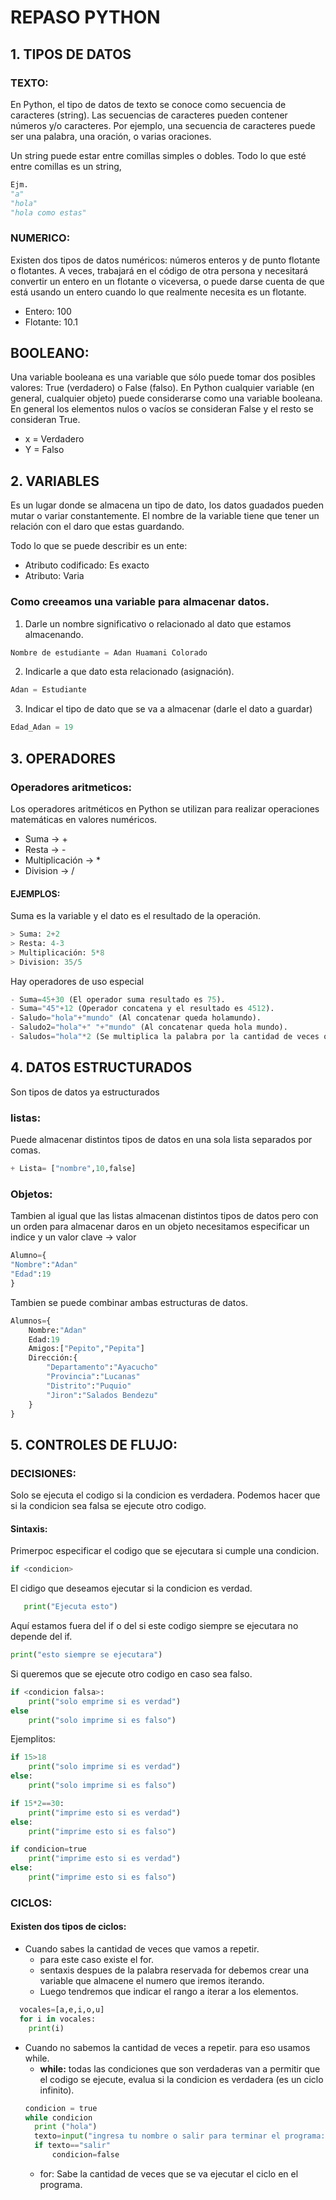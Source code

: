 # REPASO PYTHON
## 1. TIPOS DE DATOS
### TEXTO:
En Python, el tipo de datos de texto se conoce como secuencia de caracteres (string). Las secuencias de caracteres pueden contener números y/o caracteres. Por ejemplo, una secuencia de caracteres puede ser una palabra, una oración, o varias oraciones.

Un string puede estar entre comillas simples o dobles. Todo lo que esté entre comillas es un  string,
```python
Ejm.
"a"
"hola"
"hola como estas"
```
### NUMERICO:
Existen dos tipos de datos numéricos: números enteros y de punto flotante o flotantes. A veces, trabajará en el código de otra persona y necesitará convertir un entero en un flotante o viceversa, o puede darse cuenta de que está usando un entero cuando lo que realmente necesita es un flotante.
+ Entero: 100
+ Flotante: 10.1
## BOOLEANO:
Una variable booleana es una variable que sólo puede tomar dos posibles valores: True (verdadero) o False (falso). En Python cualquier variable (en general, cualquier objeto) puede considerarse como una variable booleana. En general los elementos nulos o vacíos se consideran False y el resto se consideran True.
- x = Verdadero
- Y = Falso
## 2. VARIABLES
Es un lugar donde se almacena un tipo de dato, los datos guadados pueden mutar o variar constantemente.
El nombre de la variable tiene que tener un relación con el daro que estas guardando.

Todo lo que se puede describir es un ente:
+ Atributo codificado: Es exacto  
+ Atributo: Varia

### Como creeamos una variable para almacenar datos.
1. Darle un nombre significativo o relacionado al dato que estamos almacenando.
```python
Nombre de estudiante = Adan Huamani Colorado
```
2. Indicarle a que dato esta relacionado (asignación).
```python
Adan = Estudiante
```
3. Indicar el tipo de dato que se va a almacenar (darle el dato a guardar)
```python
Edad_Adan = 19
```
## 3. OPERADORES
### Operadores aritmeticos:
Los operadores aritméticos en Python se utilizan para realizar operaciones matemáticas en valores numéricos.
- Suma -> +
- Resta -> - 
- Multiplicación -> *
- Division -> /
#### EJEMPLOS:
Suma es la variable y el dato es el resultado de la operación.
```python
> Suma: 2+2
> Resta: 4-3
> Multiplicación: 5*8
> Division: 35/5
```
Hay operadores de uso especial 
```python
- Suma=45+30 (El operador suma resultado es 75).
- Suma="45"+12 (Operador concatena y el resultado es 4512).
- Saludo="hola"+"mundo" (Al concatenar queda holamundo).
- Saludo2="hola"+" "+"mundo" (Al concatenar queda hola mundo).
- Saludos="hola"*2 (Se multiplica la palabra por la cantidad de veces que desees "holahola").
```
## 4. DATOS ESTRUCTURADOS
Son tipos de datos ya estructurados 
### listas:
Puede almacenar distintos tipos de datos en una sola lista separados por comas.
```python
+ Lista= ["nombre",10,false]
```
### Objetos:
Tambien al igual que las listas almacenan distintos tipos de datos pero con un orden para almacenar daros en un objeto necesitamos especificar un indice y un valor clave -> valor 

```Python
Alumno={
"Nombre":"Adan"
"Edad":19
}
```
Tambien se puede combinar ambas estructuras de datos.
```python
Alumnos={
    Nombre:"Adan"
    Edad:19
    Amigos:["Pepito","Pepita"]
    Dirección:{
        "Departamento":"Ayacucho"
        "Provincia":"Lucanas"
        "Distrito":"Puquio"
        "Jiron":"Salados Bendezu"
    }
}
```

## 5. CONTROLES DE FLUJO: 
### DECISIONES: 
Solo se ejecuta el codigo si la condicion es verdadera. Podemos hacer que si la condicion sea falsa se ejecute otro codigo.
#### Sintaxis:
Primerpoc especificar el codigo que se ejecutara si cumple una condicion.
```python
if <condicion>
```
El cidigo que deseamos ejecutar si la condicion es verdad.
```python
   print("Ejecuta esto")
   ```
Aquí estamos fuera del if o del si este codigo siempre se ejecutara no depende del if.
```python
print("esto siempre se ejecutara")
```
Si queremos que se ejecute otro codigo en caso sea falso.
```python
if <condicion falsa>:
    print("solo emprime si es verdad")
else
    print("solo imprime si es falso")
```
Ejemplitos:
```Python
if 15>18
    print("solo imprime si es verdad")
else:
    print("solo imprime si es falso")
```
```python
if 15*2==30:
    print("imprime esto si es verdad")
else:
    print("imprime esto si es falso")
```
```python
if condicion=true
    print("imprime esto si es verdad")
else: 
    print("imprime esto si es falso")
```
### CICLOS: 
#### Existen dos tipos de ciclos:
- Cuando sabes la cantidad de veces que vamos a repetir.
  - para este caso existe el for.
  - sentaxis despues de la palabra reservada for debemos crear una variable que almacene el numero que iremos iterando.
  - Luego tendremos que indicar el rango a iterar a los elementos.
```python
  vocales=[a,e,i,o,u]
  for i in vocales:
    print(i)
  ```
- Cuando no sabemos la cantidad de veces a repetir. para eso usamos while.
  - **while:** todas las condiciones que son verdaderas van a permitir que el codigo se ejecute, evalua si la condicion es verdadera (es un ciclo infinito).
  ```python
  condicion = true
  while condicion 
    print ("hola")
    texto=input("ingresa tu nombre o salir para terminar el programa:")
    if texto=="salir"
        condicion=false    
  ```
  - for: Sabe la cantidad de veces que se va ejecutar el ciclo en el programa.
